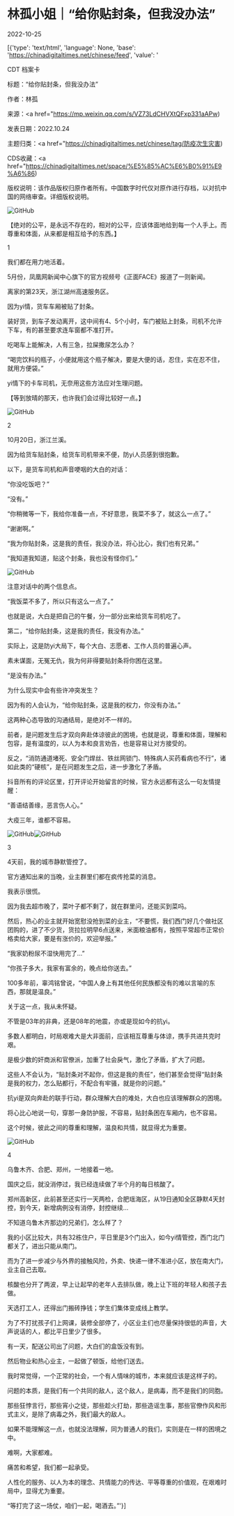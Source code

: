 # 林孤小姐｜“给你贴封条，但我没办法”

2022-10-25

[{'type': 'text/html', 'language': None, 'base': 'https://chinadigitaltimes.net/chinese/feed', 'value': '

CDT 档案卡

标题：“给你贴封条，但我没办法”

作者：林孤

来源：<a href="https://mp.weixin.qq.com/s/VZ73LdCHVXtQFxp331aAPw)

发表日期：2022.10.24

主题归类：<a href="https://chinadigitaltimes.net/chinese/tag/防疫次生灾害)

CDS收藏：<a href="https://chinadigitaltimes.net/space/%E5%85%AC%E6%B0%91%E9%A6%86)

版权说明：该作品版权归原作者所有。中国数字时代仅对原作进行存档，以对抗中国的网络审查。详细版权说明。





![GitHub](https://chinadigitaltimes.net/chinese/files/2022/10/post-688840-63574fb8d5ebf.png)

【绝对的公平，是永远不存在的，相对的公平，应该体面地给到每一个人手上。而尊重和体面，从来都是相互给予的东西。】

1

我们都在用力地活着。

5月份，凤凰网新闻中心旗下的官方视频号《正面FACE》报道了一则新闻。

离家的第23天，浙江湖州高速服务区。

因为yi情，货车车厢被贴了封条。

装好货，到车子发动离开，这中间有4、5个小时，车门被贴上封条，司机不允许下车，有的甚至要求连车窗都不准打开。

吃喝车上能解决，人有三急，拉屎撒尿怎么办？

“喝完饮料的瓶子，小便就用这个瓶子解决，要是大便的话，忍住，实在忍不住，就用方便袋。”

yi情下的卡车司机，无奈用这些方法应对生理问题。

【等到放晴的那天，也许我们会过得比较好一点。】

![GitHub](https://chinadigitaltimes.net/chinese/files/2022/10/post-688840-63574fb905b45.png)

2

10月20日，浙江兰溪。

因为给货车贴封条，给货车司机带来不便，防yi人员感到很抱歉。

以下，是货车司机和声音哽咽的大白的对话：

“你没吃饭吧？”

“没有。”

“你稍微等一下，我给你准备一点，不好意思，我菜不多了，就这么一点了。”

“谢谢啊。”

“我为你贴封条，这是我的责任，我没办法，将心比心，我们也有兄弟。”

“我知道我知道，贴这个封条，我也没有怪你们。”

![GitHub](https://chinadigitaltimes.net/chinese/files/2022/10/截屏2022-10-24-下午9.51.35.png)

注意对话中的两个信息点。

“我饭菜不多了，所以只有这么一点了。”

也就是说，大白是把自己的午餐，分一部分出来给货车司机吃了。

第二，“给你贴封条，这是我的责任，我没有办法。”

实际上，这是防yi大局下，每个大白、志愿者、工作人员的普遍心声。

素未谋面，无冤无仇，我为何非得要贴封条将你困在这里。

“是没有办法。”

为什么现实中会有些许冲突发生？

因为有的人会认为，“给你贴封条，这是我的权力，你没有办法。”

这两种心态导致的沟通结局，是绝对不一样的。

前者，是问题发生后才双向奔赴体谅彼此的困境，也就是说，尊重和体面，理解和包容，是有温度的，以人为本和良言劝告，也是容易让对方接受的。

反之，“消防通道堵死、安全门焊丝、铁丝网锁门、特殊病人买药看病也不行”，诸如此类的“硬核”，是在问题发生之后，进一步激化了矛盾。

抖音所有的评论区里，打开评论开始留言的时候，官方永远都有这么一句友情提醒：

“善语结善缘，恶言伤人心。”

大疫三年，谁都不容易。

![GitHub](https://chinadigitaltimes.net/chinese/files/2022/10/post-688840-63574fb910369.png)![GitHub](https://chinadigitaltimes.net/chinese/files/2022/10/post-688840-63574fb91ba8a.)

3

4天前，我的城市静默管控了。

官方通知出来的当晚，业主群里们都在疯传抢菜的消息。

我表示很慌。

因为我去超市晚了，菜叶子都不剩了，就在群里问，还能买到菜吗。

然后，热心的业主就开始宽慰没抢到菜的业主，“不要慌，我们西门好几个做社区团购的，进了不少货，货拉拉明早6点送来，米面粮油都有，按照平常超市正常价格卖给大家，要是有涨价的，欢迎举报。”

“我家奶粉尿不湿快用完了&#8230;”

“你孩子多大，我家有富余的，晚点给你送去。”

100多年前，辜鸿铭曾说，“中国人身上有其他任何民族都没有的难以言喻的东西，那就是温良。”

关于这一点，我从未怀疑。

不管是03年的非典，还是08年的地震，亦或是现如今的抗yi。

多数人都明白，时局艰难大是大非面前，应该相互尊重与体谅，携手共进共克时艰。

是极少数的奸商派和官僚派，加重了社会戾气，激化了矛盾，扩大了问题。

这些人不会认为，“贴封条对不起你，但这是我的责任”，他们甚至会觉得“贴封条是我的权力，怎么贴都行，不配合有牢骚，就是你的问题。”

抗yi是双向奔赴的联手行动，群众理解大白的难处，大白也应该理解群众的困境。

将心比心地说一句，穿那一身防护服，不容易，贴封条困在车厢内，也不容易。

这个时候，彼此之间的尊重和理解，温良和共情，就显得尤为重要。

![GitHub](https://chinadigitaltimes.net/chinese/files/2022/10/post-688840-63574fb93efc6.png)

4

乌鲁木齐、合肥、郑州，一地接着一地。

国庆之后，就没消停过，我已经连续做了半个月的每日核酸了。

郑州高新区，此前甚至还实行一天两检，合肥瑶海区，从19日通知全区静默4天封控，到今天，新增病例没有消停，封控继续&#8230;

不知道乌鲁木齐那边的兄弟们，怎么样了？

我的小区比较大，共有32栋住户，平日里是3个门出入，如今yi情管控，西门北门都关了，进出只能从南门。

而为了进一步减少与外界的接触风险，外卖、快递一律不准进小区，放在南大门，业主自己去取。

核酸也分开了两波，早上让起早的老年人去排队做，晚上让下班的年轻人和孩子去做。

天选打工人，还得出门搬砖挣钱；学生们集体变成线上教学。

为了不打扰孩子们上网课，装修全部停了，小区业主们也尽量保持很低的声音，大声说话的人，都比平日里少了很多。

有一天，配送公司出了问题，大白们的盒饭没有到。

然后物业和热心业主，一起做了顿饭，给他们送去。

我时常觉得，一个正常的社会，一个有人情味的城市，本来就应该是这样子的。

问题的本质，是我们有一个共同的敌人，这个敌人，是病毒，而不是我们的同胞。

那些狂悖言行，那些宵小之徒，那些趁火打劫，那些造谣生事，那些官僚作风和形式主义，是除了病毒之外，我们最大的敌人。

如果不能理解这一点，也就没法理解，同为普通人的我们，实则是在一样的困境之中。

难啊，大家都难。

痛苦和希望，我们都一起承受。

人性化的服务、以人为本的理念、共情能力的传达、平等尊重的价值观，在艰难时局中，显得尤为重要。

“等打完了这一场仗，咱们一起，喝酒去。”'}]